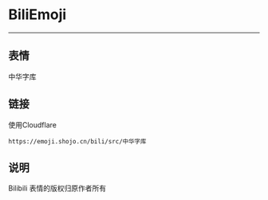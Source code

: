 # BiliEmoji
---
## 表情
中华字库
## 链接
使用Cloudflare
```
https://emoji.shojo.cn/bili/src/中华字库
```
## 说明
Bilibili 表情的版权归原作者所有

